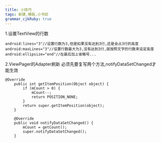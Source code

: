 ```yaml
---
title: 小技巧 
tags: 新建,模板,小书匠
grammar_cjkRuby: true
---
```



1.设置TextView的行数

``` stylus
android:lines="3"//设置行数为3,但是如果没有达到3行,还是会占3行的高度
android:maxLines="3"//设置行数最大为3,没有达到3行,就按照文字的行数来设定高度
android:ellipsize="end"//在最后加上省略号...
```

2.ViewPager的Adapter刷新
必须先要复写两个方法,notifyDataSetChanged才能生效

``` stylus
@Override
    public int getItemPosition(Object object) {
        if (mCount > 0) {
            mCount--;
            return POSITION_NONE;
        }
        return super.getItemPosition(object);
    }

    @Override
    public void notifyDataSetChanged() {
        mCount = getCount();
        super.notifyDataSetChanged();
    }

```
